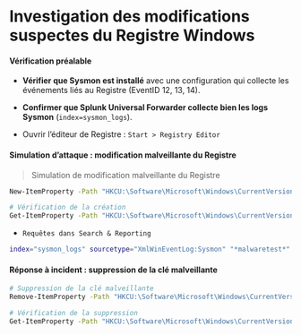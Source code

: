 # Investigation des modifications suspectes du Registre Windows

#### Vérification préalable

- **Vérifier que Sysmon est installé** avec une configuration qui collecte les événements liés au Registre (EventID 12, 13, 14).

- **Confirmer que Splunk Universal Forwarder collecte bien les logs Sysmon** (`index=sysmon_logs`).

- Ouvrir l’éditeur de Registre : `Start > Registry Editor`

#### Simulation d’attaque : modification malveillante du Registre

> Simulation de modification malveillante du Registre

```sh
New-ItemProperty -Path "HKCU:\Software\Microsoft\Windows\CurrentVersion\Run" -Name "MalwareTest" -Value "C:\malwaretest.exe"

# Vérification de la création
Get-ItemProperty -Path "HKCU:\Software\Microsoft\Windows\CurrentVersion\Run" 
```

- `Requêtes dans Search & Reporting`

```sh
index="sysmon_logs" sourcetype="XmlWinEventLog:Sysmon" "*malwaretest*"
```

#### Réponse à incident : suppression de la clé malveillante

```sh
# Suppression de la clé malveillante
Remove-ItemProperty -Path "HKCU:\Software\Microsoft\Windows\CurrentVersion\Run" -Name "MalwareTest"

# Vérification de la suppression
Get-ItemProperty -Path "HKCU:\Software\Microsoft\Windows\CurrentVersion\Run"
```
